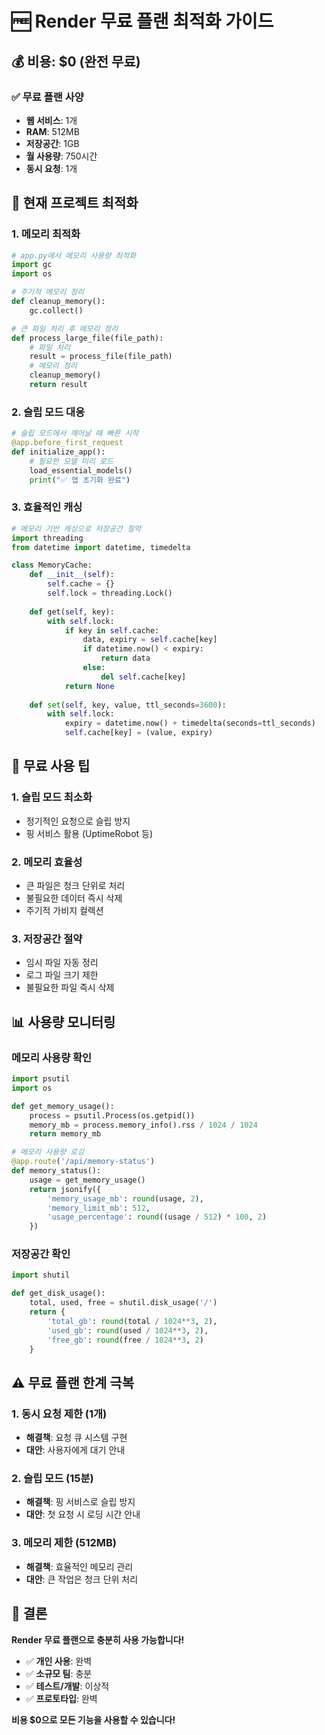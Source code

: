 # 🆓 Render 무료 플랜 최적화 가이드

## 💰 비용: $0 (완전 무료)

### ✅ 무료 플랜 사양
- **웹 서비스**: 1개
- **RAM**: 512MB
- **저장공간**: 1GB
- **월 사용량**: 750시간
- **동시 요청**: 1개

## 🎯 현재 프로젝트 최적화

### **1. 메모리 최적화**
```python
# app.py에서 메모리 사용량 최적화
import gc
import os

# 주기적 메모리 정리
def cleanup_memory():
    gc.collect()

# 큰 파일 처리 후 메모리 정리
def process_large_file(file_path):
    # 파일 처리
    result = process_file(file_path)
    # 메모리 정리
    cleanup_memory()
    return result
```

### **2. 슬립 모드 대응**
```python
# 슬립 모드에서 깨어날 때 빠른 시작
@app.before_first_request
def initialize_app():
    # 필요한 모델 미리 로드
    load_essential_models()
    print("✅ 앱 초기화 완료")
```

### **3. 효율적인 캐싱**
```python
# 메모리 기반 캐싱으로 저장공간 절약
import threading
from datetime import datetime, timedelta

class MemoryCache:
    def __init__(self):
        self.cache = {}
        self.lock = threading.Lock()
    
    def get(self, key):
        with self.lock:
            if key in self.cache:
                data, expiry = self.cache[key]
                if datetime.now() < expiry:
                    return data
                else:
                    del self.cache[key]
            return None
    
    def set(self, key, value, ttl_seconds=3600):
        with self.lock:
            expiry = datetime.now() + timedelta(seconds=ttl_seconds)
            self.cache[key] = (value, expiry)
```

## 🚀 무료 사용 팁

### **1. 슬립 모드 최소화**
- 정기적인 요청으로 슬립 방지
- 핑 서비스 활용 (UptimeRobot 등)

### **2. 메모리 효율성**
- 큰 파일은 청크 단위로 처리
- 불필요한 데이터 즉시 삭제
- 주기적 가비지 컬렉션

### **3. 저장공간 절약**
- 임시 파일 자동 정리
- 로그 파일 크기 제한
- 불필요한 파일 즉시 삭제

## 📊 사용량 모니터링

### **메모리 사용량 확인**
```python
import psutil
import os

def get_memory_usage():
    process = psutil.Process(os.getpid())
    memory_mb = process.memory_info().rss / 1024 / 1024
    return memory_mb

# 메모리 사용량 로깅
@app.route('/api/memory-status')
def memory_status():
    usage = get_memory_usage()
    return jsonify({
        'memory_usage_mb': round(usage, 2),
        'memory_limit_mb': 512,
        'usage_percentage': round((usage / 512) * 100, 2)
    })
```

### **저장공간 확인**
```python
import shutil

def get_disk_usage():
    total, used, free = shutil.disk_usage('/')
    return {
        'total_gb': round(total / 1024**3, 2),
        'used_gb': round(used / 1024**3, 2),
        'free_gb': round(free / 1024**3, 2)
    }
```

## ⚠️ 무료 플랜 한계 극복

### **1. 동시 요청 제한 (1개)**
- **해결책**: 요청 큐 시스템 구현
- **대안**: 사용자에게 대기 안내

### **2. 슬립 모드 (15분)**
- **해결책**: 핑 서비스로 슬립 방지
- **대안**: 첫 요청 시 로딩 시간 안내

### **3. 메모리 제한 (512MB)**
- **해결책**: 효율적인 메모리 관리
- **대안**: 큰 작업은 청크 단위 처리

## 🎉 결론

**Render 무료 플랜으로 충분히 사용 가능합니다!**

- ✅ **개인 사용**: 완벽
- ✅ **소규모 팀**: 충분
- ✅ **테스트/개발**: 이상적
- ✅ **프로토타입**: 완벽

**비용 $0으로 모든 기능을 사용할 수 있습니다!** 